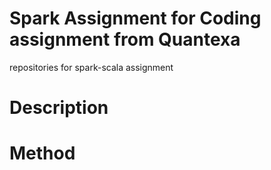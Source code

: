 # Spark Assignment for Coding assignment from Quantexa
repositories for spark-scala assignment 

# Description

# Method
